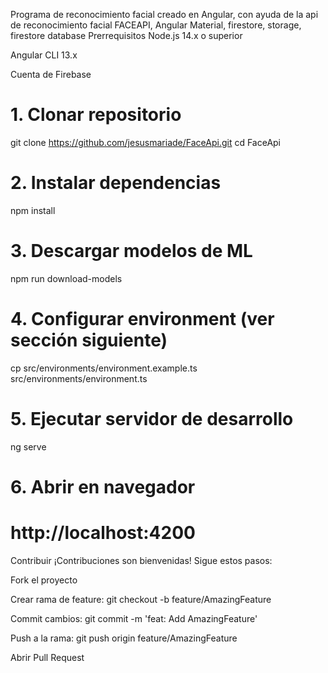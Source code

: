 Programa de reconocimiento facial creado en Angular, con ayuda de la api de reconocimiento facial FACEAPI, Angular Material, firestore, storage, firestore database
Prerrequisitos
Node.js 14.x o superior

Angular CLI 13.x

Cuenta de Firebase

# 1. Clonar repositorio
git clone https://github.com/jesusmariade/FaceApi.git
cd FaceApi

# 2. Instalar dependencias
npm install

# 3. Descargar modelos de ML
npm run download-models

# 4. Configurar environment (ver sección siguiente)
cp src/environments/environment.example.ts src/environments/environment.ts

# 5. Ejecutar servidor de desarrollo
ng serve

# 6. Abrir en navegador
# http://localhost:4200

Contribuir
¡Contribuciones son bienvenidas! Sigue estos pasos:

Fork el proyecto

Crear rama de feature: git checkout -b feature/AmazingFeature

Commit cambios: git commit -m 'feat: Add AmazingFeature'

Push a la rama: git push origin feature/AmazingFeature

Abrir Pull Request
